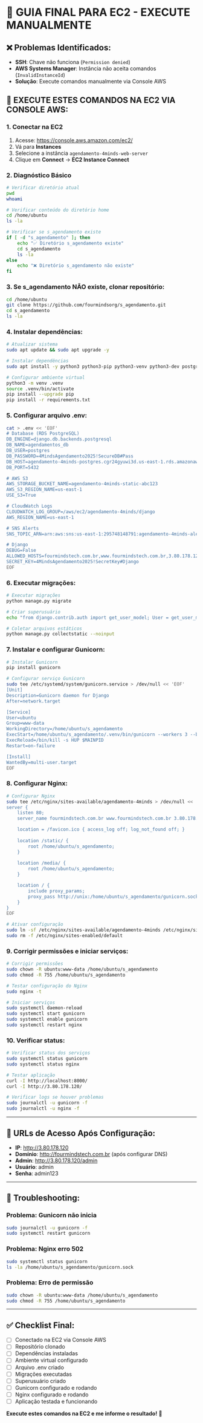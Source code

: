 # 🚀 GUIA FINAL PARA EC2 - EXECUTE MANUALMENTE

## ❌ **Problemas Identificados:**
- **SSH**: Chave não funciona (`Permission denied`)
- **AWS Systems Manager**: Instância não aceita comandos (`InvalidInstanceId`)
- **Solução**: Execute comandos manualmente via Console AWS

## 🎯 **EXECUTE ESTES COMANDOS NA EC2 VIA CONSOLE AWS:**

### **1. Conectar na EC2**
1. Acesse: https://console.aws.amazon.com/ec2/
2. Vá para **Instances**
3. Selecione a instância `agendamento-4minds-web-server`
4. Clique em **Connect** → **EC2 Instance Connect**

### **2. Diagnóstico Básico**
```bash
# Verificar diretório atual
pwd
whoami

# Verificar conteúdo do diretório home
cd /home/ubuntu
ls -la

# Verificar se s_agendamento existe
if [ -d "s_agendamento" ]; then
    echo "✅ Diretório s_agendamento existe"
    cd s_agendamento
    ls -la
else
    echo "❌ Diretório s_agendamento não existe"
fi
```

### **3. Se s_agendamento NÃO existe, clonar repositório:**
```bash
cd /home/ubuntu
git clone https://github.com/fourmindsorg/s_agendamento.git
cd s_agendamento
ls -la
```

### **4. Instalar dependências:**
```bash
# Atualizar sistema
sudo apt update && sudo apt upgrade -y

# Instalar dependências
sudo apt install -y python3 python3-pip python3-venv python3-dev postgresql-client nginx git libpq-dev build-essential

# Configurar ambiente virtual
python3 -m venv .venv
source .venv/bin/activate
pip install --upgrade pip
pip install -r requirements.txt
```

### **5. Configurar arquivo .env:**
```bash
cat > .env << 'EOF'
# Database (RDS PostgreSQL)
DB_ENGINE=django.db.backends.postgresql
DB_NAME=agendamentos_db
DB_USER=postgres
DB_PASSWORD=4MindsAgendamento2025!SecureDB#Pass
DB_HOST=agendamento-4minds-postgres.cgr24gyuwi3d.us-east-1.rds.amazonaws.com
DB_PORT=5432

# AWS S3
AWS_STORAGE_BUCKET_NAME=agendamento-4minds-static-abc123
AWS_S3_REGION_NAME=us-east-1
USE_S3=True

# CloudWatch Logs
CLOUDWATCH_LOG_GROUP=/aws/ec2/agendamento-4minds/django
AWS_REGION_NAME=us-east-1

# SNS Alerts
SNS_TOPIC_ARN=arn:aws:sns:us-east-1:295748148791:agendamento-4minds-alerts

# Django
DEBUG=False
ALLOWED_HOSTS=fourmindstech.com.br,www.fourmindstech.com.br,3.80.178.120,localhost,127.0.0.1
SECRET_KEY=4MindsAgendamento2025!SecretKey#Django
EOF
```

### **6. Executar migrações:**
```bash
# Executar migrações
python manage.py migrate

# Criar superusuário
echo "from django.contrib.auth import get_user_model; User = get_user_model(); User.objects.create_superuser('admin', 'admin@fourmindstech.com.br', 'admin123') if not User.objects.filter(username='admin').exists() else print('Superusuário já existe')" | python manage.py shell

# Coletar arquivos estáticos
python manage.py collectstatic --noinput
```

### **7. Instalar e configurar Gunicorn:**
```bash
# Instalar Gunicorn
pip install gunicorn

# Configurar serviço Gunicorn
sudo tee /etc/systemd/system/gunicorn.service > /dev/null << 'EOF'
[Unit]
Description=Gunicorn daemon for Django
After=network.target

[Service]
User=ubuntu
Group=www-data
WorkingDirectory=/home/ubuntu/s_agendamento
ExecStart=/home/ubuntu/s_agendamento/.venv/bin/gunicorn --workers 3 --bind unix:/home/ubuntu/s_agendamento/gunicorn.sock core.wsgi:application
ExecReload=/bin/kill -s HUP $MAINPID
Restart=on-failure

[Install]
WantedBy=multi-user.target
EOF
```

### **8. Configurar Nginx:**
```bash
# Configurar Nginx
sudo tee /etc/nginx/sites-available/agendamento-4minds > /dev/null << 'EOF'
server {
    listen 80;
    server_name fourmindstech.com.br www.fourmindstech.com.br 3.80.178.120;

    location = /favicon.ico { access_log off; log_not_found off; }
    
    location /static/ {
        root /home/ubuntu/s_agendamento;
    }
    
    location /media/ {
        root /home/ubuntu/s_agendamento;
    }

    location / {
        include proxy_params;
        proxy_pass http://unix:/home/ubuntu/s_agendamento/gunicorn.sock;
    }
}
EOF

# Ativar configuração
sudo ln -sf /etc/nginx/sites-available/agendamento-4minds /etc/nginx/sites-enabled/
sudo rm -f /etc/nginx/sites-enabled/default
```

### **9. Corrigir permissões e iniciar serviços:**
```bash
# Corrigir permissões
sudo chown -R ubuntu:www-data /home/ubuntu/s_agendamento
sudo chmod -R 755 /home/ubuntu/s_agendamento

# Testar configuração do Nginx
sudo nginx -t

# Iniciar serviços
sudo systemctl daemon-reload
sudo systemctl start gunicorn
sudo systemctl enable gunicorn
sudo systemctl restart nginx
```

### **10. Verificar status:**
```bash
# Verificar status dos serviços
sudo systemctl status gunicorn
sudo systemctl status nginx

# Testar aplicação
curl -I http://localhost:8000/
curl -I http://3.80.178.120/

# Verificar logs se houver problemas
sudo journalctl -u gunicorn -f
sudo journalctl -u nginx -f
```

---

## 🎯 **URLs de Acesso Após Configuração:**

- **IP**: http://3.80.178.120
- **Domínio**: http://fourmindstech.com.br (após configurar DNS)
- **Admin**: http://3.80.178.120/admin
- **Usuário**: admin
- **Senha**: admin123

---

## 🚨 **Troubleshooting:**

### **Problema: Gunicorn não inicia**
```bash
sudo journalctl -u gunicorn -f
sudo systemctl restart gunicorn
```

### **Problema: Nginx erro 502**
```bash
sudo systemctl status gunicorn
ls -la /home/ubuntu/s_agendamento/gunicorn.sock
```

### **Problema: Erro de permissão**
```bash
sudo chown -R ubuntu:www-data /home/ubuntu/s_agendamento
sudo chmod -R 755 /home/ubuntu/s_agendamento
```

---

## ✅ **Checklist Final:**

- [ ] Conectado na EC2 via Console AWS
- [ ] Repositório clonado
- [ ] Dependências instaladas
- [ ] Ambiente virtual configurado
- [ ] Arquivo .env criado
- [ ] Migrações executadas
- [ ] Superusuário criado
- [ ] Gunicorn configurado e rodando
- [ ] Nginx configurado e rodando
- [ ] Aplicação testada e funcionando

**Execute estes comandos na EC2 e me informe o resultado!** 🚀
